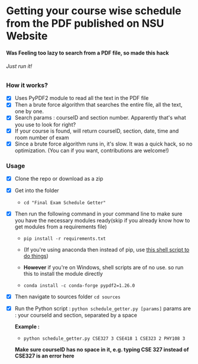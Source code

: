 # Getting your course wise schedule from the PDF published on NSU Website
#### Was Feeling too lazy to search from a PDF file, so made this hack
###### Just run it!

### How it works?

- [x] Uses PyPDF2 module to read all the text in the PDF file
- [x] Then a brute force algorithm that searches the entire file, all the text, one by one.
- [x] Search params : courseID and section number. Apparently that's what you use to look for right?
- [x] If your course is found, will return courseID, section, date, time and room number of exam
- [x] Since a brute force algorithm runs in, it's slow. It was a quick hack, so no optimization. (You can if you want,
    contributions are welcome!)

### Usage

- [x] Clone the repo or download as a zip
- [x] Get into the folder
    - `cd "Final Exam Schedule Getter" `
- [x] Then run the following command in your command line to make sure you have the necessary modules ready(skip if you
    already know how to get modules from a requirements file)

    - `pip install -r requirements.txt`
    - (If you're using anaconda then instead of pip,
     use [this shell script to do things](https://gist.github.com/ShawonAshraf/1ee95026b80838d3f51776a5bdfcd2d4))

    - **However** if you're on Windows, shell scripts are of no use. so run this to install the module directly

    - `conda install -c conda-forge pypdf2=1.26.0`

- [x] Then navigate to sources folder
    `cd sources`

- [x] Run the Python script :
    `python schedule_getter.py [params]`
    params are : your courseId and section, separated by a space

    __Example :__
    - `python schedule_getter.py CSE327 3 CSE418 1 CSE323 2 PHY108 3`

    **Make sure courseID has no space in it, e.g. typing CSE 327 instead of CSE327 is an error here**
